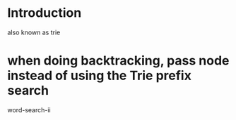 # Introduction
also known as trie

# when doing backtracking, pass node instead of using the Trie prefix search
word-search-ii
